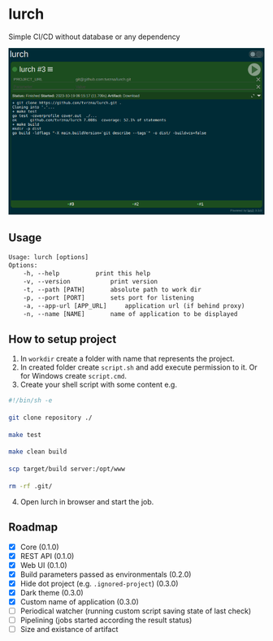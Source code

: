 # lurch

Simple CI/CD without database or any dependency

![](screenshot.png)

## Usage
```
Usage: lurch [options]
Options:
	-h, --help			print this help
	-v, --version			print version
	-t, --path [PATH]		absolute path to work dir
	-p, --port [PORT]		sets port for listening
	-a, --app-url [APP_URL]		application url (if behind proxy)
	-n, --name [NAME]		name of application to be displayed
```

## How to setup project
1. In `workdir` create a folder with name that represents the project.
2. In created folder create `script.sh` and add execute permission to it. Or for Windows create `script.cmd`.
3. Create your shell script with some content e.g.
```bash
#!/bin/sh -e

git clone repository ./

make test

make clean build

scp target/build server:/opt/www

rm -rf .git/
```
4. Open lurch in browser and start the job.

## Roadmap
- [x] Core (0.1.0)
- [x] REST API (0.1.0)
- [x] Web UI (0.1.0)
- [X] Build parameters passed as environmentals (0.2.0)
- [X] Hide dot project (e.g. `.ignored-project`) (0.3.0)
- [X] Dark theme (0.3.0)
- [X] Custom name of application (0.3.0)
- [ ] Periodical watcher (running custom script saving state of last check)
- [ ] Pipelining (jobs started according the result status)
- [ ] Size and existance of artifact